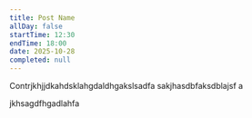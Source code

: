 ```yaml
---
title: Post Name
allDay: false
startTime: 12:30
endTime: 18:00
date: 2025-10-28
completed: null
---
```

Contrjkhjjdkahdsklahgdaldhgakslsadfa
sakjhasdbfaksdblajsf
a



jkhsagdfhgadlahfa
